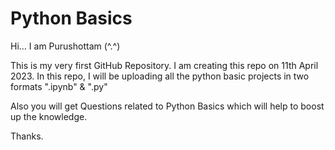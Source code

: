 # Python Basics

Hi... I am Purushottam (^.^)

This is my very first GitHub Repository.
I am creating this repo on 11th April 2023.
In this repo, I will be uploading all the python basic projects in two formats ".ipynb" & ".py"

Also you will get Questions related to Python Basics which will help to boost up the knowledge.

Thanks.

